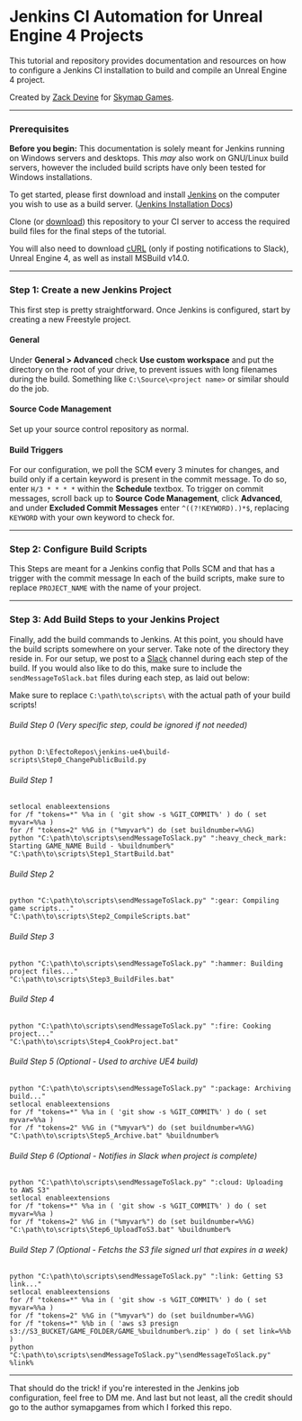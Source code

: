 # Jenkins CI Automation for Unreal Engine 4 Projects

This tutorial and repository provides documentation and resources on how to configure a Jenkins CI installation to build and compile an Unreal Engine 4 project.

Created by [Zack Devine](https://zdevine.me) for [Skymap Games](https://skymapgames.com).

---

### Prerequisites

**Before you begin:** This documentation is solely meant for Jenkins running on Windows servers and desktops. This *may* also work on GNU/Linux build servers, however the included build scripts have only been tested for Windows installations.

To get started, please first download and install [Jenkins](https://jenkins.io/download/) on the computer you wish to use as a build server. ([Jenkins Installation Docs](https://jenkins.io/doc/pipeline/tour/getting-started/#getting-started-with-the-guided-tour))

Clone (or [download](https://github.com/skymapgames/jenkins-ue4/archive/master.zip)) this repository to your CI server to access the required build files for the final steps of the tutorial.

You will also need to download [cURL](http://www.confusedbycode.com/curl/) (only if posting notifications to Slack), Unreal Engine 4, as well as install MSBuild v14.0.

---

### Step 1: Create a new Jenkins Project

This first step is pretty straightforward. Once Jenkins is configured, start by creating a new Freestyle project.

#### General

Under **General > Advanced** check **Use custom workspace** and put the directory on the root of your drive, to prevent issues with long filenames during the build. Something like `C:\Source\<project name>` or similar should do the job.

#### Source Code Management

Set up your source control repository as normal.

#### Build Triggers

For our configuration, we poll the SCM every 3 minutes for changes, and build only if a certain keyword is present in the commit message. To do so, enter `H/3 * * * *` within the **Schedule** textbox. To trigger on commit messages, scroll back up to **Source Code Management**, click **Advanced**, and under **Excluded Commit Messages** enter `^((?!KEYWORD).)*$`, replacing `KEYWORD` with your own keyword to check for.

---

### Step 2: Configure Build Scripts

This Steps are meant for a Jenkins config that Polls SCM and that has a trigger with the commit message
In each of the build scripts, make sure to replace `PROJECT_NAME` with the name of your project.

---

### Step 3: Add Build Steps to your Jenkins Project
Finally, add the build commands to Jenkins. At this point, you should have the build scripts somewhere on your server. Take note of the directory they reside in. For our setup, we post to a [Slack](https://slack.com) channel during each step of the build. If you would also like to do this, make sure to include the `sendMessageToSlack.bat` files during each step, as laid out below:

Make sure to replace `C:\path\to\scripts\` with the actual path of your build scripts!

###### Build Step 0 (Very specific step, could be ignored if not needed)
```batch
python D:\EfectoRepos\jenkins-ue4\build-scripts\Step0_ChangePublicBuild.py
```
###### Build Step 1
```batch
setlocal enableextensions
for /f "tokens=*" %%a in ( 'git show -s %GIT_COMMIT%' ) do ( set myvar=%%a )
for /f "tokens=2" %%G in ("%myvar%") do (set buildnumber=%%G)
python "C:\path\to\scripts\sendMessageToSlack.py" ":heavy_check_mark: Starting GAME_NAME Build - %buildnumber%" 
"C:\path\to\scripts\Step1_StartBuild.bat"
```
###### Build Step 2
```batch
python "C:\path\to\scripts\sendMessageToSlack.py" ":gear: Compiling game scripts..."
"C:\path\to\scripts\Step2_CompileScripts.bat"
```
###### Build Step 3
```batch
python "C:\path\to\scripts\sendMessageToSlack.py" ":hammer: Building project files..."
"C:\path\to\scripts\Step3_BuildFiles.bat"
```
###### Build Step 4
```batch
python "C:\path\to\scripts\sendMessageToSlack.py" ":fire: Cooking project..."
"C:\path\to\scripts\Step4_CookProject.bat"
```
###### Build Step 5 (Optional - Used to archive UE4 build)
```batch
python "C:\path\to\scripts\sendMessageToSlack.py" ":package: Archiving build..."
setlocal enableextensions
for /f "tokens=*" %%a in ( 'git show -s %GIT_COMMIT%' ) do ( set myvar=%%a )
for /f "tokens=2" %%G in ("%myvar%") do (set buildnumber=%%G)
"C:\path\to\scripts\Step5_Archive.bat" %buildnumber%
```
###### Build Step 6 (Optional - Notifies in Slack when project is complete)
```batch
python "C:\path\to\scripts\sendMessageToSlack.py" ":cloud: Uploading to AWS S3"
setlocal enableextensions
for /f "tokens=*" %%a in ( 'git show -s %GIT_COMMIT%' ) do ( set myvar=%%a )
for /f "tokens=2" %%G in ("%myvar%") do (set buildnumber=%%G)
"C:\path\to\scripts\Step6_UploadToS3.bat" %buildnumber%
```
###### Build Step 7 (Optional - Fetchs the S3 file signed url that expires in a week)
```batch
python "C:\path\to\scripts\sendMessageToSlack.py" ":link: Getting S3 link..."
setlocal enableextensions
for /f "tokens=*" %%a in ( 'git show -s %GIT_COMMIT%' ) do ( set myvar=%%a )
for /f "tokens=2" %%G in ("%myvar%") do (set buildnumber=%%G)
for /f "tokens=*" %%b in ( 'aws s3 presign s3://S3_BUCKET/GAME_FOLDER/GAME_%buildnumber%.zip' ) do ( set link=%%b )
python "C:\path\to\scripts\sendMessageToSlack.py"\sendMessageToSlack.py" %link%
```
---

That should do the trick! if you're interested in the Jenkins job configuration, feel free to DM me.
And last but not least, all the credit should go to the author symapgames from which I forked this repo.
